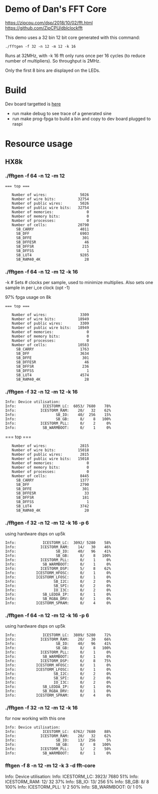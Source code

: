 # Demo of Dan's FFT Core

https://zipcpu.com/dsp/2018/10/02/fft.html
https://github.com/ZipCPU/dblclockfft

This demo uses a 32 bin 12 bit core generated with this command:

    ./fftgen -f 32 -n 12 -m 12 -k 16

Runs at 32MHz, with -k 16 fft only runs once per 16 cycles (to reduce number of 
multipliers). So throughput is 2MHz.

Only the first 8 bins are displayed on the LEDs.

# Build

Dev board targetted is [here](https://github.com/mattvenn/first-fpga-pcb)

* run make debug to see trace of a generated sine
* run make prog-fpga to build a bin and copy to dev board plugged to raspi

# Resource usage

## HX8k

### ./fftgen -f 64 -n 12 -m 12

    === top ===

       Number of wires:               5026
       Number of wire bits:          32754
       Number of public wires:        5026
       Number of public wire bits:   32754
       Number of memories:               0
       Number of memory bits:            0
       Number of processes:              0
       Number of cells:              20790
         SB_CARRY                     4011
         SB_DFF                       6903
         SB_DFFE                       301
         SB_DFFESR                      46
         SB_DFFSR                      215
         SB_DFFSS                        1
         SB_LUT4                      9285
         SB_RAM40_4K                    28

### ./fftgen -f 64 -n 12 -m 12 -k 16

-k #    Sets # clocks per sample, used to minimize multiplies.  Also
        sets one sample in per i_ce clock (opt -1)

97% fpga usage on 8k

    === top ===

       Number of wires:               3309
       Number of wire bits:          18949
       Number of public wires:        3309
       Number of public wire bits:   18949
       Number of memories:               0
       Number of memory bits:            0
       Number of processes:              0
       Number of cells:              10583
         SB_CARRY                     1763
         SB_DFF                       3634
         SB_DFFE                       301
         SB_DFFESR                      46
         SB_DFFSR                      236
         SB_DFFSS                        1
         SB_LUT4                      4574
         SB_RAM40_4K                    28


### ./fftgen -f 32 -n 12 -m 12 -k 16

    Info: Device utilisation:
    Info:            ICESTORM_LC:  6053/ 7680    78%
    Info:           ICESTORM_RAM:    20/   32    62%
    Info:                  SB_IO:    40/  256    15%
    Info:                  SB_GB:     8/    8   100%
    Info:           ICESTORM_PLL:     0/    2     0%
    Info:            SB_WARMBOOT:     0/    1     0%

=== top ===

       Number of wires:               2815
       Number of wire bits:          15018
       Number of public wires:        2815
       Number of public wire bits:   15018
       Number of memories:               0
       Number of memory bits:            0
       Number of processes:              0
       Number of cells:               8445
         SB_CARRY                     1377
         SB_DFF                       2790
         SB_DFFE                       301
         SB_DFFESR                      33
         SB_DFFSR                      181
         SB_DFFSS                        1
         SB_LUT4                      3742
         SB_RAM40_4K                    20

### ./fftgen -f 32 -n 12 -m 12 -k 16 -p 6

using hardware dsps on up5k

    Info:            ICESTORM_LC:  3092/ 5280    58%
    Info:           ICESTORM_RAM:    14/   30    46%
    Info:                  SB_IO:    40/   96    41%
    Info:                  SB_GB:     8/    8   100%
    Info:           ICESTORM_PLL:     0/    1     0%
    Info:            SB_WARMBOOT:     0/    1     0%
    Info:           ICESTORM_DSP:     5/    8    62%
    Info:         ICESTORM_HFOSC:     0/    1     0%
    Info:         ICESTORM_LFOSC:     0/    1     0%
    Info:                 SB_I2C:     0/    2     0%
    Info:                 SB_SPI:     0/    2     0%
    Info:                 IO_I3C:     0/    2     0%
    Info:            SB_LEDDA_IP:     0/    1     0%
    Info:            SB_RGBA_DRV:     0/    1     0%
    Info:         ICESTORM_SPRAM:     0/    4     0%

### ./fftgen -f 64 -n 12 -m 12 -k 16 -p 6

using hardware dsps on up5k

    Info:            ICESTORM_LC:  3809/ 5280    72%
    Info:           ICESTORM_RAM:    20/   30    66%
    Info:                  SB_IO:    40/   96    41%
    Info:                  SB_GB:     8/    8   100%
    Info:           ICESTORM_PLL:     0/    1     0%
    Info:            SB_WARMBOOT:     0/    1     0%
    Info:           ICESTORM_DSP:     6/    8    75%
    Info:         ICESTORM_HFOSC:     0/    1     0%
    Info:         ICESTORM_LFOSC:     0/    1     0%
    Info:                 SB_I2C:     0/    2     0%
    Info:                 SB_SPI:     0/    2     0%
    Info:                 IO_I3C:     0/    2     0%
    Info:            SB_LEDDA_IP:     0/    1     0%
    Info:            SB_RGBA_DRV:     0/    1     0%
    Info:         ICESTORM_SPRAM:     0/    4     0%

### ./fftgen -f 32 -n 12 -m 12 -k 16

for now working with this one

    Info: Device utilisation:
    Info:            ICESTORM_LC:  6762/ 7680    88%
    Info:           ICESTORM_RAM:    20/   32    62%
    Info:                  SB_IO:    13/  256     5%
    Info:                  SB_GB:     8/    8   100%
    Info:           ICESTORM_PLL:     1/    2    50%
    Info:            SB_WARMBOOT:     0/    1     0%

###	fftgen -f 8 -n 12 -m 12 -k 3 -d fft-core

Info: Device utilisation:
Info: 	         ICESTORM_LC:  3923/ 7680    51%
Info: 	        ICESTORM_RAM:    12/   32    37%
Info: 	               SB_IO:    13/  256     5%
Info: 	               SB_GB:     8/    8   100%
Info: 	        ICESTORM_PLL:     1/    2    50%
Info: 	         SB_WARMBOOT:     0/    1     0%

